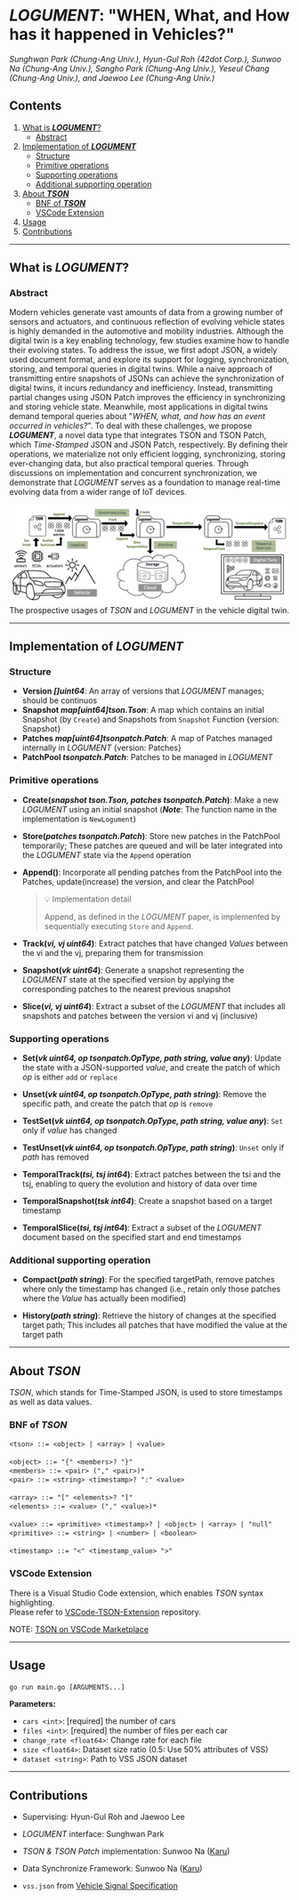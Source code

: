 # **_LOGUMENT_**: "WHEN, What, and How has it happened in Vehicles?"

_Sunghwan Park (Chung-Ang Univ.), Hyun-Gul Roh (42dot Corp.), Sunwoo Na (Chung-Ang Univ.), Sangho Park (Chung-Ang Univ.), Yeseul Chang (Chung-Ang Univ.), and Jaewoo Lee (Chung-Ang Univ.)_

## Contents

1. [What is **_LOGUMENT_**?](#what-is-logument)
    - [Abstract](#abstract)
2. [Implementation of  **_LOGUMENT_**](#implementation-of-logument)
    - [Structure](#structure)
    - [Primitive operations](#primitive-operations)
    - [Supporting operations](#supporting-operations)
    - [Additional supporting operation](#additional-supporting-operation)
3. [About **_TSON_**](#about-tson)
    - [BNF of **_TSON_**](#bnf-of-tson)
    - [VSCode Extension](#vscode-extension)
4. [Usage](#usage)
5. [Contributions](#contributions)

---

## What is **_LOGUMENT_**?

### Abstract

Modern vehicles generate vast amounts of data from a growing number of sensors and actuators, and continuous reflection of evolving vehicle states is highly demanded in the automotive and mobility industries.
Although the digital twin is a key enabling technology, few studies examine how to handle their evolving states.
To address the issue, we first adopt JSON, a widely used document format, and explore its support for logging, synchronization, storing, and temporal queries in digital twins.
While a naive approach of transmitting entire snapshots of JSONs can achieve the synchronization of digital twins, it incurs redundancy and inefficiency.
Instead, transmitting partial changes using JSON Patch improves the efficiency in synchronizing and storing vehicle state.
Meanwhile, most applications in digital twins demand temporal queries about "_WHEN, what, and how has an event occurred in vehicles?_".
To deal with these challenges, we propose **_LOGUMENT_**, a novel data type that integrates TSON and TSON Patch, which _Time-Stamped_ JSON and JSON Patch, respectively.
By defining their operations, we materialize not only efficient logging, synchronizing, storing ever-changing data, but also practical temporal queries.
Through discussions on implementation and concurrent synchronization, we demonstrate that _LOGUMENT_ serves as a foundation to manage real-time evolving data from a wider range of IoT devices.

![Digital_twin_usage](./paper/logument.png)
The prospective usages of _TSON_ and _LOGUMENT_ in the vehicle digital twin.

---

## Implementation of **_LOGUMENT_**

### Structure

- **Version _[]uint64_**: An array of versions that _LOGUMENT_ manages; should be continuos
- **Snapshot _map[uint64]tson.Tson_**: A map which contains an initial Snapshot (by `Create`) and Snapshots from `Snapshot` Function {version: Snapshot}
- **Patches _map[uint64]tsonpatch.Patch_**: A map of Patches managed internally in _LOGUMENT_ {version: Patches}
- **PatchPool _tsonpatch.Patch_**: Patches to be managed in _LOGUMENT_

### Primitive operations

- **Create(_snapshot tson.Tson, patches tsonpatch.Patch_)**: Make a new _LOGUMENT_ using an initial snapshot (**_Note_**: The function name in the implementation is `NewLogument`)

- **Store(_patches tsonpatch.Patch_)**: Store new patches in the PatchPool temporarily; These patches are queued and will be later integrated into the _LOGUMENT_ state via the `Append` operation

- **Append()**: Incorporate all pending patches from the PatchPool into the Patches, update(increase) the version, and clear the PatchPool

  > 💡 Implementation detail
  >
  > Append, as defined in the _LOGUMENT_ paper, is implemented by sequentially executing `Store` and `Append`.

- **Track(_vi, vj uint64_)**: Extract patches that have changed _Values_ between the vi and the vj, preparing them for transmission

- **Snapshot(_vk uint64_)**: Generate a snapshot representing the _LOGUMENT_ state at the specified version by applying the corresponding patches to the nearest previous snapshot

- **Slice(_vi, vj uint64_)**: Extract a subset of the _LOGUMENT_ that includes all snapshots and patches between the version vi and vj (inclusive)

### Supporting operations

- **Set(_vk uint64, op tsonpatch.OpType, path string, value any_)**: Update the state with a JSON-supported _value_, and create the patch of which _op_ is either `add` or `replace`

- **Unset(_vk uint64, op tsonpatch.OpType, path string_)**: Remove the specific path, and create the patch that _op_ is `remove`

- **TestSet(_vk uint64, op tsonpatch.OpType, path string, value any_)**: `Set` only if _value_ has changed

- **TestUnset(_vk uint64, op tsonpatch.OpType, path string_)**: `Unset` only if _path_ has removed

- **TemporalTrack(_tsi, tsj int64_)**: Extract patches between the tsi and the tsj, enabling to query the evolution and history of data over time

- **TemporalSnapshot(_tsk int64_)**: Create a snapshot based on a target timestamp

- **TemporalSlice(_tsi, tsj int64_)**: Extract a subset of the _LOGUMENT_ document based on the specified start and end timestamps

### Additional supporting operation

- **Compact(_path string_)**: For the specified targetPath, remove patches where only the timestamp has changed (i.e., retain only those patches where the _Value_ has actually been modified)

- **History(_path string_)**: Retrieve the history of changes at the specified target path; This includes all patches that have modified the value at the target path

---

## About **_TSON_**

_TSON_, which stands for Time-Stamped JSON, is used to store timestamps as well as data values.

### BNF of **_TSON_**

```ebnf
<tson> ::= <object> | <array> | <value>

<object> ::= "{" <members>? "}"
<members> ::= <pair> ("," <pair>)*
<pair> ::= <string> <timestamp>? ":" <value>

<array> ::= "[" <elements>? "]"
<elements> ::= <value> ("," <value>)*

<value> ::= <primitive> <timestamp>? | <object> | <array> | "null"
<primitive> ::= <string> | <number> | <boolean>

<timestamp> ::= "<" <timestamp_value> ">"
```

### VSCode Extension

There is a Visual Studio Code extension, which enables _TSON_ syntax highlighting.  
Please refer to [VSCode-TSON-Extension](https://github.com/CAU-CPSS/VSCode-TSON-Extension) repository.

NOTE: [TSON on VSCode Marketplace](https://marketplace.visualstudio.com/items?itemName=rollingress.tson)


---

## Usage

`go run main.go [ARGUMENTS...]`

**Parameters:**

- `cars <int>`: \[required\] the number of cars
- `files <int>`: \[required\] the number of files per each car
- `change_rate <float64>`: Change rate for each file
- `size <float64>`: Dataset size ratio (0.5: Use 50% attributes of VSS)
- `dataset <string>`: Path to VSS JSON dataset

---

## Contributions

- Supervising: Hyun-Gul Roh and Jaewoo Lee
- _LOGUMENT_ interface: Sunghwan Park
- _TSON & TSON Patch_ implementation: Sunwoo Na ([Karu](https://github.com/karu-rress))
- Data Synchronize Framework: Sunwoo Na ([Karu](https://github.com/karu-rress))

- `vss.json` from [Vehicle Signal Specification](https://github.com/COVESA/vehicle_signal_specification)
